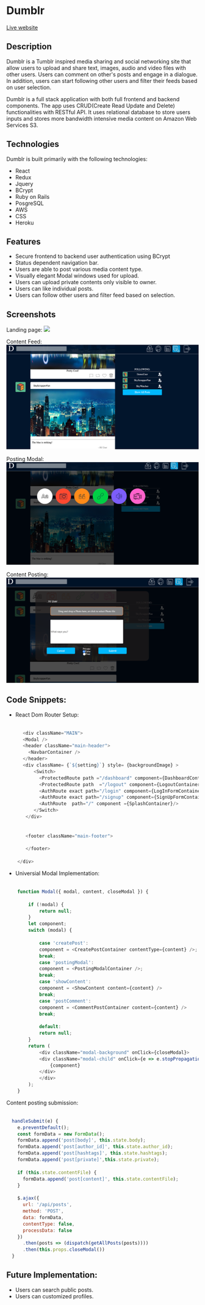 # Dumblr

[Live website](https://fspdumblr.herokuapp.com/#/)


## Description

Dumblr is a Tumblr inspired media sharing and social networking site that allow users to upload and share text, images, audio and video files with other users. Users can comment on other's posts and engage in a dialogue. In addition, users can start following other users and filter their feeds based on user selection. 

Dumblr is a full stack application with both full frontend and backend components. The app uses CRUD(Create Read Update and Delete) functionalities with RESTful API. It uses relational database to store users inputs and stores more bandwidth intensive media content on Amazon Web Services S3.


## Technologies

Dumblr is built primarily with the following technologies:

* React
* Redux
* Jquery 
* BCrypt
* Ruby on Rails
* PosgreSQL
* AWS
* CSS
* Heroku

## Features
* Secure frontend to backend user authentication using BCrypt
* Status dependent navigation bar.
* Users are able to post various media content type.
* Visually elegant Modal windows used for upload.
* Users can upload private contents only visible to owner.
* Users can like individual posts.
* Users can follow other users and filter feed based on selection.


## Screenshots

Landing page:
![](landing.png)

Content Feed:
![](feed.png)


Posting Modal:
![](modal.png)

Content Posting:
![](post.png)


## Code Snippets:

* React Dom Router Setup:

```javascript

      <div className="MAIN">
      <Modal />
      <header className="main-header">
        <NavbarContainer />
      </header>
      <div className= {`${setting}`} style= {backgroundImage} >
          <Switch>
            <ProtectedRoute path ="/dashboard" component={DashboardContainer}/>
            <ProtectedRoute path  ="/logout" component={LogoutContainer}/>
            <AuthRoute exact path="/login" component={LogInFormContainer} />
            <AuthRoute exact path="/signup" component={SignUpFormContainer} />
            <AuthRoute  path="/" component ={SplashContainer}/>
          </Switch>
       </div>
      

       <footer className="main-footer">
     
       </footer>
      
    </div>


```

* Universial Modal Implementation:

```javascript

    function Modal({ modal, content, closeModal }) {

        if (!modal) {
            return null;
        }
        let component;
        switch (modal) {

            case 'createPost':
            component = <CreatePostContainer contentType={content} />;
            break;
            case 'postingModal':
            component = <PostingModalContainer />;
            break;
            case 'showContent':
            component = <ShowContent content={content} />
            break;
            case 'postComment':
            component = <CommentPostContainer content={content} />
            break;
        
            default:
            return null;
        }
        return (
            <div className="modal-background" onClick={closeModal}>
            <div className="modal-child" onClick={e => e.stopPropagation()}>
                {component}
            </div>
            </div>
        );
    }
```

Content posting submission:

```javascript

  handleSubmit(e) {
    e.preventDefault();
    const formData = new FormData();
    formData.append('post[body]', this.state.body);
    formData.append('post[author_id]', this.state.author_id);
    formData.append('post[hashtags]', this.state.hashtags);
    formData.append('post[private]',this.state.private);

    if (this.state.contentFile) {
      formData.append('post[content]', this.state.contentFile);
    }
    
    $.ajax({
      url: '/api/posts',
      method: 'POST',
      data: formData,
      contentType: false,
      processData: false
    })
      .then(posts => (dispatch(getAllPosts(posts))))
      .then(this.props.closeModal())
  }


```








## Future Implementation:
* Users can search public posts.
* Users can customized profiles.
